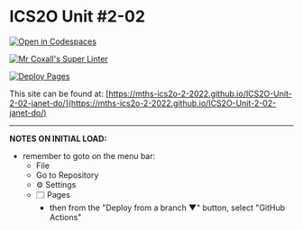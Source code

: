 # ICS2O Unit #2-02

[![Open in Codespaces](https://classroom.github.com/assets/launch-codespace-f4981d0f882b2a3f0472912d15f9806d57e124e0fc890972558857b51b24a6f9.svg)](https://classroom.github.com/open-in-codespaces?assignment_repo_id=10331503)

[![Mr Coxall's Super Linter](https://github.com/MTHS-ICS2O-2-2022/ICS2O-Unit-2-02-janet-do/workflows/Mr%20Coxall's%20Super%20Linter/badge.svg)](https://github.com/MTHS-ICS2O-2-2022/ICS2O-Unit-2-02-janet-do/actions)

[![Deploy Pages](https://github.com/MTHS-ICS2O-2-2022/ICS2O-Unit-2-02-janet-do/workflows/Deploy%20Pages/badge.svg)](https://github.com/MTHS-ICS2O-2-2022/ICS2O-Unit-2-02-janet-do/actions)

This site can be found at: [https://mths-ics2o-2-2022.github.io/ICS2O-Unit-2-02-janet-do/](https://mths-ics2o-2-2022.github.io/ICS2O-Unit-2-02-janet-do/)

---

**NOTES ON INITIAL LOAD:**
- remember to goto on the menu bar:
  - File
  - Go to Repository
  - ⚙ Settings
  - 🗔 Pages
    - then from the "Deploy from a branch ▼" button, select "GitHub Actions"
